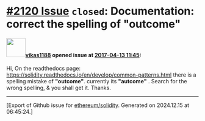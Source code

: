 # [\#2120 Issue](https://github.com/ethereum/solidity/issues/2120) `closed`: Documentation: correct the spelling of "outcome"

#### <img src="https://avatars.githubusercontent.com/u/7501308?u=a0342ff5e6ef9a0b92294518d103fe7c171ea750&v=4" width="50">[vikas1188](https://github.com/vikas1188) opened issue at [2017-04-13 11:45](https://github.com/ethereum/solidity/issues/2120):

Hi,
On the readthedocs page: 
https://solidity.readthedocs.io/en/develop/common-patterns.html 
there is a spelling mistake of **"outcome"**. currently its **"autcome"** . Search for the wrong spelling, & you shall get it. 
Thanks.




-------------------------------------------------------------------------------



[Export of Github issue for [ethereum/solidity](https://github.com/ethereum/solidity). Generated on 2024.12.15 at 06:45:24.]
